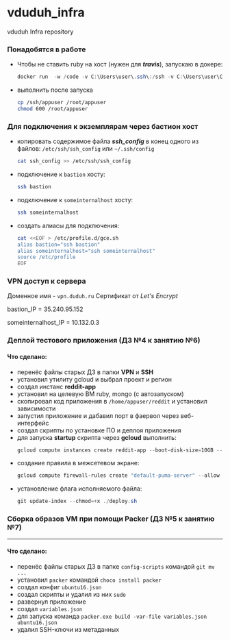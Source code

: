 # vduduh_infra
vduduh Infra repository

### Понадобятся в работе
* Чтобы не ставить ruby на хост (нужен для ***travis***), запускаю в докере:
    ```powershell
    docker run  -w /code -v C:\Users\user\.ssh\:/ssh -v C:\Users\user\Coding\go\s*rc\github.com\Otus-DevOps-2018-09\vduduh_infra\:/code --rm -it ruby bash
    ```
* выполнить после запуска
    ```bash
    cp /ssh/appuser /root/appuser
    chmod 600 /root/appuser
    ```

### Для подключения к экземплярам через бастион хост
* копировать содержимое файла ***ssh_config*** в конец одного из файлов: ```/etc/ssh/ssh_config``` или ```~/.ssh/config```
    ```bash
    cat ssh_config >> /etc/ssh/ssh_config
    ```
* подключение к ```bastion``` хосту:
    ```bash
    ssh bastion
    ```
* подключение к ```someinternalhost``` хосту:
    ```bash
    ssh someinternalhost
    ```
* создать алиасы для подключения:
    ```bash
    cat <<EOF > /etc/profile.d/gce.sh
    alias bastion="ssh bastion"
    alias someinternalhost="ssh someinternalhost"
    source /etc/profile
    EOF
    ```

### VPN доступ к сервера

Доменное имя - ```vpn.duduh.ru```
Сертификат от *Let's Encrypt*

bastion_IP = 35.240.95.152

someinternalhost_IP = 10.132.0.3

### Деплой тестового приложения (ДЗ №4 к занятию №6)

#### Что сделано:
* перенёс файлы старых ДЗ в папки **VPN** и **SSH**
* установил утилиту gcloud и выбрал проект и регион
* создал инстанс **reddit-app**
* установил на целевую ВМ ruby, mongo (с автозапуском)
* скопировал код приложения в ```/home/appuser/reddit``` и установил зависимости
* запустил приложение и дабавил порт в фаервол через веб-интерфейс
* создал скрипты по установке ПО и деплоя приложения
* для запуска **startup** скрипта через **gcloud** выполнить:
    ```powershell
    gcloud compute instances create reddit-app --boot-disk-size=10GB --image-family ubuntu-1604-lts --image-project=ubuntu-os-cloud --machine-type=g1-small --tags puma-server --restart-on-failure --metadata-from-file startup-script=./reddit-startup.sh

    ```
* создание правила в межсетевом экране:
    ```powershell
    gcloud compute firewall-rules create "default-puma-server" --allow tcp:9292 --source-ranges="0.0.0.0/0" --description="ДЗ №4 к занятию №6" --target-tags=puma-server --priority=1000

    ```
* установление флага исполняемого файла:
    ```powershell
    git update-index --chmod=+x ./deploy.sh
    
    ```

### Сборка образов VM при помощи Packer (ДЗ №5 к занятию №7)
------
#### Что сделано: 
* перенёс файлы старых ДЗ в папкe `config-scripts` командой `git mv ...`
* установил `packer` командой `choco install packer`
* создал конфиг `ubuntu16.json`
* создал скрипты и удалил из них `sudo`
* развернул приложение 
* создал `variables.json`
* для запуска команда `packer.exe build -var-file variables.json ubuntu16.json`
* удалил SSH-ключи из метаданных
